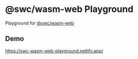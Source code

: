 # @swc/wasm-web Playground

Playground for [@swc/wasm-web](https://www.npmjs.com/package/@swc/wasm-web)

## Demo

https://swc-wasm-web-playground.netlify.app/
